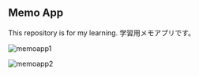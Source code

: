 ## Memo App

This repository is for my learning.
学習用メモアプリです。

![memoapp1](https://user-images.githubusercontent.com/57721813/100887155-fbbd8480-34f7-11eb-86c5-d12f8443fd44.jpg)

![memoapp2](https://user-images.githubusercontent.com/57721813/100887335-332c3100-34f8-11eb-9ce4-3c2e9490a192.jpg)
